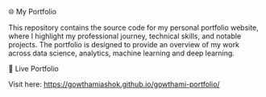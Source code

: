🌐 My Portfolio

This repository contains the source code for my personal portfolio website, where I highlight my professional journey, technical skills, and notable projects. The portfolio is designed to provide an overview of my work across data science, analytics, machine learning and deep learning.

🔗 Live Portfolio

Visit here: https://gowthamiashok.github.io/gowthami-portfolio/

